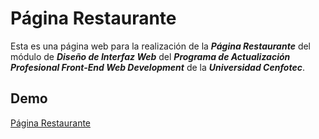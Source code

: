 # Página Restaurante

Esta es una página web para la realización de la ***Página Restaurante*** del módulo de ***Diseño de Interfaz Web*** del ***Programa de Actualización Profesional Front-End Web Development*** de la ***Universidad Cenfotec***.

## Demo
[Página Restaurante](https://restaurante-cenfotec.web.app/)



